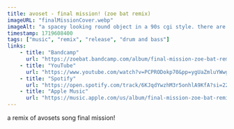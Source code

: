 ```yaml
---
title: avoset - final mission! (zoe bat remix)
imageURL: "finalMissionCover.webp"
imageAlt: "a spacey looking round object in a 90s cgi style. there are lightbeams shooting from it"
timestamp: 1719608400
tags: ["music", "remix", "release", "drum and bass"]
links:
    - title: "Bandcamp"
      url: "https://zoebat.bandcamp.com/album/final-mission-zoe-bat-remix"
    - title: "YouTube"
      url: "https://www.youtube.com/watch?v=PCPRODokp70&pp=ygUaZmluYWwgbWlzc2lvbiBhdm9zZXQgcmVtaXg%3D"
    - title: "Spotify"
      url: "https://open.spotify.com/track/6KJqdYwzhM3r5onhlA9KfA?si=22834b5adb4b4038"
    - title: "Apple Music"
      url: "https://music.apple.com/us/album/final-mission-zoe-bat-remix/1757957072?i=1757957074"
---
```


a remix of avosets song final mission!
<!--more-->